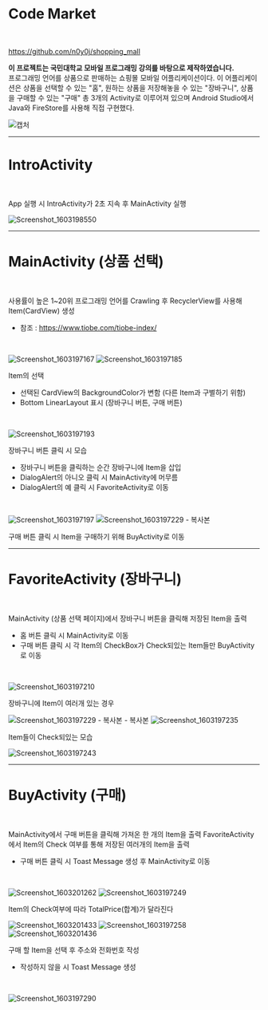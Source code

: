 # Code Market
<br/>

<https://github.com/n0y0j/shopping_mall>
<br/>

**이 프로젝트는 국민대학교 모바일 프로그래밍 강의를 바탕으로 제작하였습니다.**<br/>
프로그래밍 언어를 상품으로 판매하는 쇼핑몰 모바일 어플리케이션이다. 이 어플리케이션은 상품을 선택할 수 있는 "홈", 원하는 상품을 저장해놓을 수 있는 "장바구니", 상품을 구매할 수 있는 "구매" 총 3개의 Activity로 이루어져 있으며 Android Studio에서 Java와 FireStore를 사용해 직접 구현했다.
<br/>

![캡처](https://user-images.githubusercontent.com/28584258/96588644-e234f480-131e-11eb-8aa3-b4cadaddd860.PNG)
<br/>

***

# IntroActivity
<br/>

App 실행 시 IntroActivity가 2초 지속 후 MainActivity 실행
<br/>

![Screenshot_1603198550](https://user-images.githubusercontent.com/28584258/96588824-0db7df00-131f-11eb-8512-b540850418af.png)
<br/>

***

# MainActivity (상품 선택)
<br/>

사용률이 높은 1~20위 프로그래밍 언어를 Crawling 후 RecyclerView를 사용해 Item(CardView) 생성
* 참조 : <https://www.tiobe.com/tiobe-index/>
<br/>

![Screenshot_1603197167](https://user-images.githubusercontent.com/28584258/96589802-3b515800-1320-11eb-9e10-c12ed1fa6d86.png)
![Screenshot_1603197185](https://user-images.githubusercontent.com/28584258/96589811-3c828500-1320-11eb-85cd-72e3ac642b50.png)
<br/>

Item의 선택
 * 선택된 CardView의 BackgroundColor가 변함 (다른 Item과 구별하기 위함)
 * Bottom LinearLayout 표시 (장바구니 버튼, 구매 버튼)
 <br/>

![Screenshot_1603197193](https://user-images.githubusercontent.com/28584258/96591392-2c6ba500-1322-11eb-8c0d-b2c3a3f96360.png)
<br/>

장바구니 버튼 클릭 시 모습
 * 장바구니 버튼을 클릭하는 순간 장바구니에 Item을 삽입
 * DialogAlert의 아니오 클릭 시 MainActivity에 머무름
 * DialogAlert의 예 클릭 시 FavoriteActivity로 이동
 <br/>

![Screenshot_1603197197](https://user-images.githubusercontent.com/28584258/96591746-8c624b80-1322-11eb-9a20-d1b654a77b25.png)
![Screenshot_1603197229 - 복사본](https://user-images.githubusercontent.com/28584258/96592717-a8b2b800-1323-11eb-8d04-34b15258eb48.png)
<br/>

구매 버튼 클릭 시 Item을 구매하기 위해 BuyActivity로 이동
<br/>

***

# FavoriteActivity (장바구니)
<br/>

MainActivity (상품 선택 페이지)에서 장바구니 버튼을 클릭해 저장된 Item을 출력
  * 홈 버튼 클릭 시 MainActivity로 이동
  * 구매 버튼 클릭 시 각 Item의 CheckBox가 Check되있는 Item들만 BuyActivity로 이동
<br/>

![Screenshot_1603197210](https://user-images.githubusercontent.com/28584258/96593117-1fe84c00-1324-11eb-8d4c-b4aef8bc5efe.png)
<br/>

장바구니에 Item이 여러개 있는 경우
<br/>

![Screenshot_1603197229 - 복사본 - 복사본](https://user-images.githubusercontent.com/28584258/96593344-5b831600-1324-11eb-8c69-8466824ae3e8.png)
![Screenshot_1603197235](https://user-images.githubusercontent.com/28584258/96593350-5cb44300-1324-11eb-9d30-c50415b0a522.png)
<br/>

Item들이 Check되있는 모습
<br/>

![Screenshot_1603197243](https://user-images.githubusercontent.com/28584258/96593808-e2d08980-1324-11eb-8801-60dda1b8c45b.png)
<br/>

***

# BuyActivity (구매)
<br/>

MainActivity에서 구매 버튼을 클릭해 가져온 한 개의 Item을 출력
FavoriteActivity에서 Item의 Check 여부를 통해 저장된 여러개의 Item을 출력
 * 구매 버튼 클릭 시 Toast Message 생성 후 MainActivity로 이동
<br/>

![Screenshot_1603201262](https://user-images.githubusercontent.com/28584258/96594288-6ab69380-1325-11eb-8380-79026e1824be.png)
![Screenshot_1603197249](https://user-images.githubusercontent.com/28584258/96594294-6be7c080-1325-11eb-83cc-fe2040ec4997.png)
<br/>

Item의 Check여부에 따라 TotalPrice(합계)가 달라진다
<br/>

![Screenshot_1603201433](https://user-images.githubusercontent.com/28584258/96594693-dbf64680-1325-11eb-9d8c-f4220407a352.png)
![Screenshot_1603197258](https://user-images.githubusercontent.com/28584258/96594696-dd277380-1325-11eb-9323-b8ed1d23ed97.png)
![Screenshot_1603201436](https://user-images.githubusercontent.com/28584258/96594703-de58a080-1325-11eb-8b57-6885ac6f1f95.png)
<br/>

구매 할 Item을 선택 후 주소와 전화번호 작성
 * 작성하지 않을 시 Toast Message 생성
<br/>
  
![Screenshot_1603197290](https://user-images.githubusercontent.com/28584258/96594938-1bbd2e00-1326-11eb-9f0b-d7602f1a8013.png)
<br/>
 
